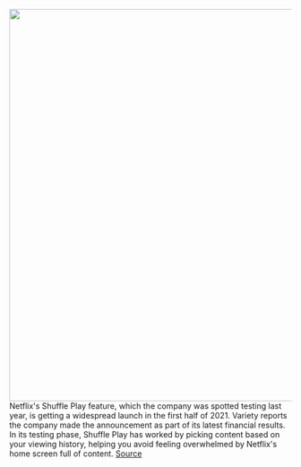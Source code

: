 <img src='https://cdn.vox-cdn.com/thumbor/ULBi6SeNBaskT94XlHkB_uc_G7M=/0x0:2040x1360/1200x800/filters:focal(857x517:1183x843)/cdn.vox-cdn.com/uploads/chorus_image/image/68694731/acastro_181101_1777_netflix_0002.0.jpg' width='700px' /><br/>
Netflix's Shuffle Play feature, which the company was spotted testing last year, is getting a widespread launch in the first half of 2021. Variety reports the company made the announcement as part of its latest financial results. In its testing phase, Shuffle Play has worked by picking content based on your viewing history, helping you avoid feeling overwhelmed by Netflix's home screen full of content.
<a href='https://www.theverge.com/2021/1/20/22240550/netflix-shuffle-play-movies-shows-viewing-history'> Source <a/>